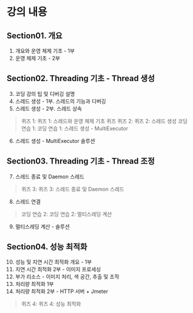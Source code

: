 # 강의 내용
## Section01. 개요
1. 개요와 운영 체제 기초 - 1부
2. 운영 체제 기초 - 2부

## Section02. Threading 기초 - Thread 생성
3. 코딩 강의 팁 및 디버깅 설명
4. 스레드 생성 - 1부. 스레드의 기능과 디버깅
5. 스레드 생성 - 2부. 스레드 상속
> 퀴즈 1: 퀴즈 1: 스레드와 운영 체제 기초 퀴즈
> 퀴즈 2: 퀴즈 2: 스레드 생성
> 코딩 연습 1: 코딩 연습 1: 스레드 생성 - MultiExecutor
6. 스레드 생성 - MultiExecutor 솔루션

## Section03. Threading 기초 - Thread 조정
7. 스레드 종료 및 Daemon 스레드
> 퀴즈 3: 퀴즈 3: 스레드 종료 및 Daemon 스레드
8. 스레드 연결
> 코딩 연습 2: 코딩 연습 2: 멀티스레딩 계산
9. 멀티스레딩 계산 - 솔루션

## Section04. 성능 최적화
10. 성능 및 지연 시간 최적화 개요 - 1부
11. 지연 시간 최적화 2부 - 이미지 프로세싱
12. 부가 리소스 - 이미지 처리, 색 공간, 추출 및 조작
13. 처리량 최적화 1부
14. 처리량 최적화 2부 - HTTP 서버 + Jmeter
> 퀴즈 4: 퀴즈 4: 성능 최적화